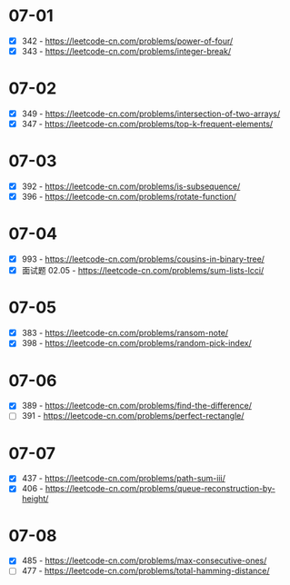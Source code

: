 # 07-01
* [x] 342 - https://leetcode-cn.com/problems/power-of-four/
* [x] 343 - https://leetcode-cn.com/problems/integer-break/

# 07-02
* [x] 349 - https://leetcode-cn.com/problems/intersection-of-two-arrays/
* [x] 347 - https://leetcode-cn.com/problems/top-k-frequent-elements/

# 07-03
* [x] 392 - https://leetcode-cn.com/problems/is-subsequence/
* [x] 396 - https://leetcode-cn.com/problems/rotate-function/

# 07-04
* [x] 993 - https://leetcode-cn.com/problems/cousins-in-binary-tree/
* [x] 面试题 02.05 - https://leetcode-cn.com/problems/sum-lists-lcci/

# 07-05
* [x] 383 - https://leetcode-cn.com/problems/ransom-note/
* [x] 398 - https://leetcode-cn.com/problems/random-pick-index/

# 07-06
* [x] 389 - https://leetcode-cn.com/problems/find-the-difference/
* [ ] 391 - https://leetcode-cn.com/problems/perfect-rectangle/

# 07-07
* [x] 437 - https://leetcode-cn.com/problems/path-sum-iii/
* [x] 406 - https://leetcode-cn.com/problems/queue-reconstruction-by-height/

# 07-08
* [x] 485 - https://leetcode-cn.com/problems/max-consecutive-ones/
* [ ] 477 - https://leetcode-cn.com/problems/total-hamming-distance/
